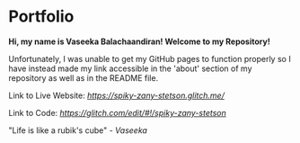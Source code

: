 # Portfolio

**Hi, my name is Vaseeka Balachaandiran! Welcome to my Repository!**

Unfortunately, I was unable to get my GitHub pages to function properly so I have instead made my link accessible in the 'about' section of my repository as well as in the README file.

Link to Live Website: *https://spiky-zany-stetson.glitch.me/*

Link to Code: *https://glitch.com/edit/#!/spiky-zany-stetson*

"Life is like a rubik's cube" *- Vaseeka*
